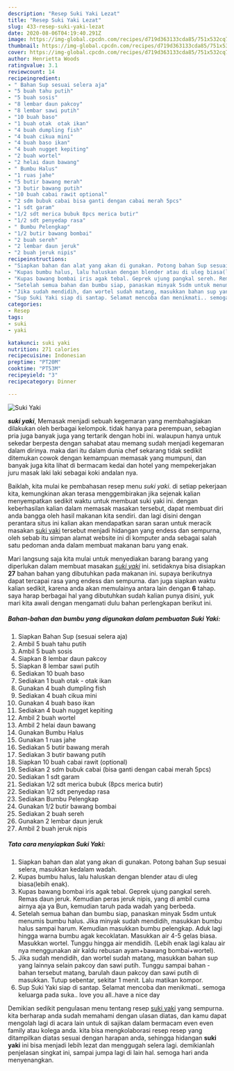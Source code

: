 ```yaml
---
description: "Resep Suki Yaki Lezat"
title: "Resep Suki Yaki Lezat"
slug: 433-resep-suki-yaki-lezat
date: 2020-08-06T04:19:40.291Z
image: https://img-global.cpcdn.com/recipes/d719d363133cda85/751x532cq70/suki-yaki-foto-resep-utama.jpg
thumbnail: https://img-global.cpcdn.com/recipes/d719d363133cda85/751x532cq70/suki-yaki-foto-resep-utama.jpg
cover: https://img-global.cpcdn.com/recipes/d719d363133cda85/751x532cq70/suki-yaki-foto-resep-utama.jpg
author: Henrietta Woods
ratingvalue: 3.1
reviewcount: 14
recipeingredient:
- " Bahan Sup sesuai selera aja"
- "5 buah tahu putih"
- "5 buah sosis"
- "8 lembar daun pakcoy"
- "8 lembar sawi putih"
- "10 buah baso"
- "1 buah otak  otak ikan"
- "4 buah dumpling fish"
- "4 buah cikua mini"
- "4 buah baso ikan"
- "4 buah nugget kepiting"
- "2 buah wortel"
- "2 helai daun bawang"
- " Bumbu Halus"
- "1 ruas jahe"
- "5 butir bawang merah"
- "3 butir bawang putih"
- "10 buah cabai rawit optional"
- "2 sdm bubuk cabai bisa ganti dengan cabai merah 5pcs"
- "1 sdt garam"
- "1/2 sdt merica bubuk 8pcs merica butir"
- "1/2 sdt penyedap rasa"
- " Bumbu Pelengkap"
- "1/2 butir bawang bombai"
- "2 buah sereh"
- "2 lembar daun jeruk"
- "2 buah jeruk nipis"
recipeinstructions:
- "Siapkan bahan dan alat yang akan di gunakan. Potong bahan Sup sesuai selera, masukkan kedalam wadah."
- "Kupas bumbu halus, lalu haluskan dengan blender atau di uleg biasa(lebih enak)."
- "Kupas bawang bombai iris agak tebal. Geprek ujung pangkal sereh. Remas daun jeruk. Kemudian peras jeruk nipis, yang di ambil cuma airnya aja ya Bun, kemudian taruh pada wadah yang berbeda."
- "Setelah semua bahan dan bumbu siap, panaskan minyak 5sdm untuk menumis bumbu halus. Jika minyak sudah mendidih, masukkan bumbu halus sampai harum. Kemudian masukkan bumbu pelengkap. Aduk lagi hingga warna bumbu agak kecoklatan. Masukkan air 4-5 gelas biasa. Masukkan wortel. Tunggu hingga air mendidih. (Lebih enak lagi kalau air nya menggunakan air kaldu rebusan ayam+bawang bombai+wortel)."
- "Jika sudah mendidih, dan wortel sudah matang, masukkan bahan sup yang lainnya selain pakcoy dan sawi putih. Tunggu sampai bahan - bahan tersebut matang, barulah daun pakcoy dan sawi putih di masukkan. Tutup sebentar, sekitar 1 menit. Lalu matikan kompor."
- "Sup Suki Yaki siap di santap. Selamat mencoba dan menikmati.. semoga keluarga pada suka.. love you all..have a nice day"
categories:
- Resep
tags:
- suki
- yaki

katakunci: suki yaki 
nutrition: 271 calories
recipecuisine: Indonesian
preptime: "PT20M"
cooktime: "PT53M"
recipeyield: "3"
recipecategory: Dinner

---
```



![Suki Yaki](https://img-global.cpcdn.com/recipes/d719d363133cda85/751x532cq70/suki-yaki-foto-resep-utama.jpg)

<b><i>suki yaki</i></b>, Memasak menjadi sebuah kegemaran yang membahagiakan dilakukan oleh berbagai kelompok. tidak hanya para perempuan, sebagian pria juga banyak juga yang tertarik dengan hobi ini. walaupun hanya untuk sekedar berpesta dengan sahabat atau memang sudah menjadi kegemaran dalam dirinya. maka dari itu dalam dunia chef sekarang tidak sedikit ditemukan cowok dengan kemampuan memasak yang mumpuni, dan banyak juga kita lihat di bermacam kedai dan hotel yang mempekerjakan juru masak laki laki sebagai koki andalan nya.



Baiklah, kita mulai ke pembahasan resep menu <i>suki yaki</i>. di setiap pekerjaan kita, kemungkinan akan terasa menggembirakan jika sejenak kalian menyempatkan sedikit waktu untuk membuat suki yaki ini. dengan keberhasilan kalian dalam memasak masakan tersebut, dapat membuat diri anda bangga oleh hasil makanan kita sendiri. dan lagi disini dengan perantara situs ini kalian akan mendapatkan saran saran untuk meracik masakan <u>suki yaki</u> tersebut menjadi hidangan yang endess dan sempurna, oleh sebab itu simpan alamat website ini di komputer anda sebagai salah satu pedoman anda dalam membuat makanan baru yang enak.


Mari langsung saja kita mulai untuk menyediakan barang barang yang diperlukan dalam membuat masakan <u><i>suki yaki</i></u> ini. setidaknya bisa disiapkan <b>27</b> bahan bahan yang dibutuhkan pada makanan ini. supaya berikutnya dapat tercapai rasa yang endess dan sempurna. dan juga siapkan waktu kalian sedikit, karena anda akan memulainya antara lain dengan <b>6</b> tahap. saya harap berbagai hal yang dibutuhkan sudah kalian punya disini, yuk mari kita awali dengan mengamati dulu bahan perlengkapan berikut ini.

<!--inarticleads1-->

##### Bahan-bahan dan bumbu yang digunakan dalam pembuatan Suki Yaki:

1. Siapkan  Bahan Sup (sesuai selera aja)
1. Ambil 5 buah tahu putih
1. Ambil 5 buah sosis
1. Siapkan 8 lembar daun pakcoy
1. Siapkan 8 lembar sawi putih
1. Sediakan 10 buah baso
1. Sediakan 1 buah otak - otak ikan
1. Gunakan 4 buah dumpling fish
1. Sediakan 4 buah cikua mini
1. Gunakan 4 buah baso ikan
1. Sediakan 4 buah nugget kepiting
1. Ambil 2 buah wortel
1. Ambil 2 helai daun bawang
1. Gunakan  Bumbu Halus
1. Gunakan 1 ruas jahe
1. Sediakan 5 butir bawang merah
1. Sediakan 3 butir bawang putih
1. Siapkan 10 buah cabai rawit (optional)
1. Sediakan 2 sdm bubuk cabai (bisa ganti dengan cabai merah 5pcs)
1. Sediakan 1 sdt garam
1. Sediakan 1/2 sdt merica bubuk (8pcs merica butir)
1. Sediakan 1/2 sdt penyedap rasa
1. Sediakan  Bumbu Pelengkap
1. Gunakan 1/2 butir bawang bombai
1. Sediakan 2 buah sereh
1. Gunakan 2 lembar daun jeruk
1. Ambil 2 buah jeruk nipis




<!--inarticleads2-->

##### Tata cara menyiapkan Suki Yaki:

1. Siapkan bahan dan alat yang akan di gunakan. Potong bahan Sup sesuai selera, masukkan kedalam wadah.
1. Kupas bumbu halus, lalu haluskan dengan blender atau di uleg biasa(lebih enak).
1. Kupas bawang bombai iris agak tebal. Geprek ujung pangkal sereh. Remas daun jeruk. Kemudian peras jeruk nipis, yang di ambil cuma airnya aja ya Bun, kemudian taruh pada wadah yang berbeda.
1. Setelah semua bahan dan bumbu siap, panaskan minyak 5sdm untuk menumis bumbu halus. Jika minyak sudah mendidih, masukkan bumbu halus sampai harum. Kemudian masukkan bumbu pelengkap. Aduk lagi hingga warna bumbu agak kecoklatan. Masukkan air 4-5 gelas biasa. Masukkan wortel. Tunggu hingga air mendidih. (Lebih enak lagi kalau air nya menggunakan air kaldu rebusan ayam+bawang bombai+wortel).
1. Jika sudah mendidih, dan wortel sudah matang, masukkan bahan sup yang lainnya selain pakcoy dan sawi putih. Tunggu sampai bahan - bahan tersebut matang, barulah daun pakcoy dan sawi putih di masukkan. Tutup sebentar, sekitar 1 menit. Lalu matikan kompor.
1. Sup Suki Yaki siap di santap. Selamat mencoba dan menikmati.. semoga keluarga pada suka.. love you all..have a nice day




Demikian sedikit pengulasan menu tentang resep <u>suki yaki</u> yang sempurna. kita berharap anda sudah memahami dengan ulasan diatas, dan kamu dapat mengolah lagi di acara lain untuk di sajikan dalam bermacam even even family atau kolega anda. kita bisa mengkolaborasi resep resep yang ditampilkan diatas sesuai dengan harapan anda, sehingga hidangan <b>suki yaki</b> ini bisa menjadi lebih lezat dan menggugah selera lagi. demikianlah penjelasan singkat ini, sampai jumpa lagi di lain hal. semoga hari anda menyenangkan.
